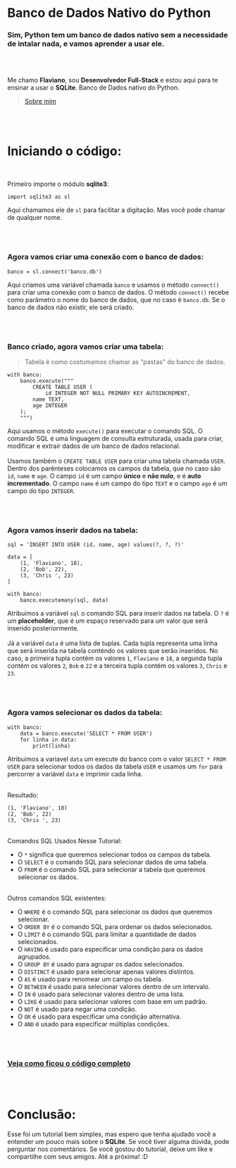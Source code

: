 # Banco de Dados Nativo do Python

### **Sim**, Python tem um banco de dados **nativo** sem a necessidade de intalar **nada**, e vamos aprender a usar ele.

<br>
<br>

Me chamo **Flaviano**, sou **Desenvolvedor Full-Stack** e estou aqui para te ensinar a usar o **SQLite**. Banco de Dados nativo do Python.
> [Sobre mim](https://github.com/Flaviano-Rodrigues/sobre-mim#sobre-mim)


<br>
<br>

# Iniciando o código:

<br>

Primeiro importe o módulo **sqlite3**:

    import sqlite3 as sl

Aqui chamamos ele de `sl` para facilitar a digitação. Mas você pode chamar de qualquer nome.

<br>
<br>

### Agora vamos criar uma conexão com o banco de dados:

    banco = sl.connect('banco.db')

Aqui criamos uma variável chamada `banco` e usamos o método `connect()` para criar uma conexão com o banco de dados. O método `connect()` recebe como parâmetro o nome do banco de dados, que no caso é `banco.db`. Se o banco de dados não existir, ele será criado.

<br>
<br>

### Banco criado, agora vamos criar uma tabela:
> Tabela é como costumamos chamar as "pastas" do banco de dados.
    
    with banco:
        banco.execute("""
            CREATE TABLE USER (
                id INTEGER NOT NULL PRIMARY KEY AUTOINCREMENT,
            name TEXT,
            age INTEGER
        );
        """)

Aqui usamos o método `execute()` para executar o comando SQL. O comando SQL é uma linguagem de consulta estruturada, usada para criar, modificar e extrair dados de um banco de dados relacional. 
<br><br>
Usamos também o `CREATE TABLE USER` para criar uma tabela chamada `USER`. Dentro dos parênteses colocamos os campos da tabela, que no caso são `id`, `name` e `age`. O campo `id` é um campo **único** e **não nulo**, e é **auto incrementado**. O campo `name` é um campo do tipo `TEXT` e o campo `age` é um campo do tipo `INTEGER`.

<br>
<br>

### Agora vamos inserir dados na tabela:

    sql = 'INSERT INTO USER (id, name, age) values(?, ?, ?)'

    data = [
        (1, 'Flaviano', 18),
        (2, 'Bob', 22),
        (3, 'Chris ', 23)
    ]

    with banco:
        banco.executemany(sql, data)

Atribuímos a variável `sql` o comando SQL para inserir dados na tabela. O `?` é um **placeholder**, que é um espaço reservado para um valor que será inserido posteriormente.
<br><br>
Já a variável `data` é uma lista de tuplas. Cada tupla representa uma linha que será inserida na tabela conténdo os valores que serão inseridos. No caso, a primeira tupla contém os valores `1`, `Flaviano` e `18`, a segunda tupla contém os valores `2`, `Bob` e `22` e a terceira tupla contém os valores `3`, `Chris` e `23`.

<br>
<br>

### Agora vamos selecionar os dados da tabela:

    with banco:
        data = banco.execute('SELECT * FROM USER')
        for linha in data:
            print(linha)


Atribuímos a variavel `data` um execute do banco com o valor `SELECT * FROM USER` para selecionar todos os dados da tabela `USER` e usamos um `for` para percorrer a variável `data` e imprimir cada linha.

<br>
Resultado:

    (1, 'Flaviano', 18)
    (2, 'Bob', 22)
    (3, 'Chris ', 23)


<br>
Comandos SQL Usados Nesse Tutorial:

- O `*` significa que queremos selecionar todos os campos da tabela.
- O `SELECT` é o comando SQL para selecionar dados de uma tabela.
- O `FROM` é o comando SQL para selecionar a tabela que queremos selecionar os dados.


<br>
Outros comandos SQL existentes:

- O `WHERE` é o comando SQL para selecionar os dados que queremos selecionar.
- O `ORDER BY` é o comando SQL para ordenar os dados selecionados.
- O `LIMIT` é o comando SQL para limitar a quantidade de dados selecionados.
- O `HAVING` é usado para especificar uma condição para os dados agrupados.
- O `GROUP BY` é usado para agrupar os dados selecionados.
- O `DISTINCT` é usado para selecionar apenas valores distintos.
- O `AS` é usado para renomear um campo ou tabela.
- O `BETWEEN` é usado para selecionar valores dentro de um intervalo.
- O `IN` é usado para selecionar valores dentro de uma lista.
- O `LIKE` é usado para selecionar valores com base em um padrão.
- O `NOT` é usado para negar uma condição.
- O `OR` é usado para especificar uma condição alternativa.
- O `AND` é usado para especificar múltiplas condições.


<br>
<br>

### **[Veja como ficou o código completo]()**

<br>
<br>

# Conclusão:


Esse foi um tutorial bem simples, mas espero que tenha ajudado você a entender um pouco mais sobre o **SQLite**. Se você tiver alguma dúvida, pode perguntar nos comentários. Se você gostou do tutorial, deixe um like e compartilhe com seus amigos. Até a próxima! :D
